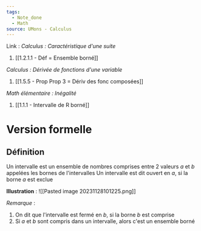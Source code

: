 ```yaml
---
tags:
  - Note_done
  - Math
source: UMons - Calculus
---
```


Link :
_Calculus : Caractéristique d'une suite_
1. [[1.2.1.1 - Déf = Ensemble borné]]

_Calculus : Dérivée de fonctions d'une variable_
1. [[1.5.5 - Prop Prop 3 = Dériv des fonc composées]]

_Math élémentaire : Inégalité_
1. [[1.1.1 - Intervalle de R borné]]
# Version formelle
## Définition
Un intervalle est un ensemble de nombres comprises entre 2 valeurs $a$ et $b$ appelées les bornes de l'intervalles
Un intervalle est dit ouvert en $a$, si la borne $a$ est exclue

**Illustration** :
![[Pasted image 20231128101225.png]]

_Remarque_ :
1. On dit que l'intervalle est fermé en $b$, si la borne $b$ est comprise
2. Si $a$ et $b$ sont compris dans un intervalle, alors c'est un ensemble borné

